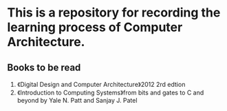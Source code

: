 # This is a repository for recording the learning process of **Computer Architecture**.
## Books to be read
1. 《Digital Design and Computer Architecture》2012 2rd edtion
2. 《Introduction to Computing Systems》from bits and gates to C and beyond by Yale N. Patt and Sanjay J. Patel


